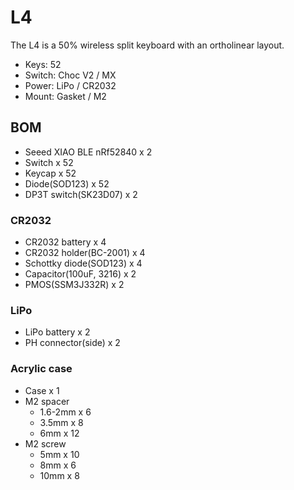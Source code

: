 # L4

The L4 is a 50% wireless split keyboard with an ortholinear layout.

- Keys: 52
- Switch: Choc V2 / MX
- Power: LiPo / CR2032
- Mount: Gasket / M2

## BOM

- Seeed XIAO BLE nRf52840 x 2
- Switch x 52
- Keycap x 52
- Diode(SOD123) x 52
- DP3T switch(SK23D07) x 2

### CR2032

- CR2032 battery x 4
- CR2032 holder(BC-2001) x 4
- Schottky diode(SOD123) x 4
- Capacitor(100uF, 3216) x 2
- PMOS(SSM3J332R) x 2

### LiPo

- LiPo battery x 2
- PH connector(side) x 2

### Acrylic case

- Case x 1
- M2 spacer
  - 1.6-2mm x 6
  - 3.5mm x 8
  - 6mm x 12
- M2 screw
  - 5mm x 10
  - 8mm x 6
  - 10mm x 8
